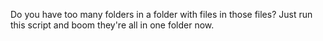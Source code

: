 Do you have too many folders in a folder with files in those files? Just run this script and boom they're all in one folder now.

